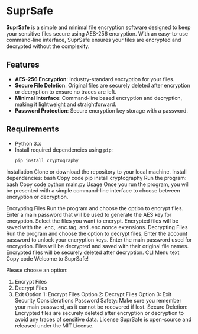 # SuprSafe

**SuprSafe** is a simple and minimal file encryption software designed to keep your sensitive files secure using AES-256 encryption. With an easy-to-use command-line interface, SuprSafe ensures your files are encrypted and decrypted without the complexity.

## Features

- **AES-256 Encryption**: Industry-standard encryption for your files.
- **Secure File Deletion**: Original files are securely deleted after encryption or decryption to ensure no traces are left.
- **Minimal Interface**: Command-line based encryption and decryption, making it lightweight and straightforward.
- **Password Protection**: Secure encryption key storage with a password.

## Requirements

- Python 3.x
- Install required dependencies using `pip`:
  ```bash
  pip install cryptography
Installation
Clone or download the repository to your local machine.
Install dependencies:
bash
Copy code
pip install cryptography
Run the program:
bash
Copy code
python main.py
Usage
Once you run the program, you will be presented with a simple command-line interface to choose between encryption or decryption.

Encrypting Files
Run the program and choose the option to encrypt files.
Enter a main password that will be used to generate the AES key for encryption.
Select the files you want to encrypt.
Encrypted files will be saved with the .enc, .enc.tag, and .enc.nonce extensions.
Decrypting Files
Run the program and choose the option to decrypt files.
Enter the account password to unlock your encryption keys.
Enter the main password used for encryption.
Files will be decrypted and saved with their original file names.
Encrypted files will be securely deleted after decryption.
CLI Menu
text
Copy code
Welcome to SuprSafe!

Please choose an option:
1. Encrypt Files
2. Decrypt Files
3. Exit
Option 1: Encrypt Files
Option 2: Decrypt Files
Option 3: Exit
Security Considerations
Password Safety: Make sure you remember your main password, as it cannot be recovered if lost.
Secure Deletion: Encrypted files are securely deleted after encryption or decryption to avoid any traces of sensitive data.
License
SuprSafe is open-source and released under the MIT License.
